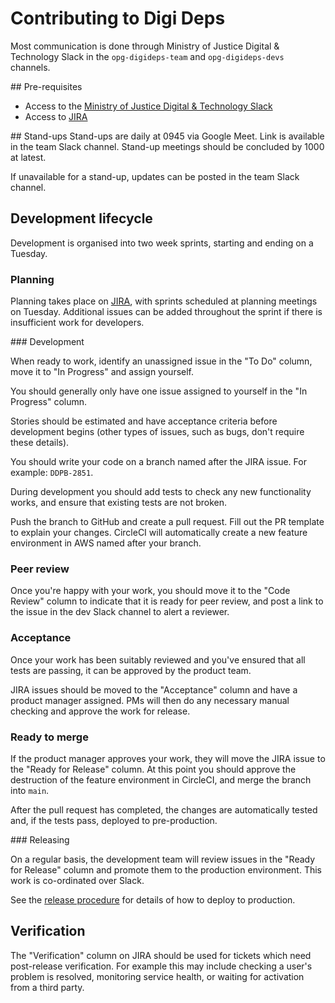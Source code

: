 # Contributing to Digi Deps

Most communication is done through Ministry of Justice Digital & Technology Slack in the `opg-digideps-team` and `opg-digideps-devs` channels.

## Pre-requisites

- Access to the [Ministry of Justice Digital & Technology Slack](https://mojdt.slack.com/)
- Access to [JIRA](https://opgtransform.atlassian.net/secure/RapidBoard.jspa?projectKey=DDPB)

## Stand-ups
Stand-ups are daily at 0945 via Google Meet. Link is available in the team Slack channel. Stand-up meetings should be concluded by 1000 at latest.

If unavailable for a stand-up, updates can be posted in the team Slack channel.

## Development lifecycle

Development is organised into two week sprints, starting and ending on a Tuesday.

### Planning

Planning takes place on [JIRA](https://opgtransform.atlassian.net/secure/RapidBoard.jspa?projectKey=DDPB), with sprints scheduled at planning meetings on Tuesday. Additional issues can be added throughout the sprint if there is insufficient work for developers.

### Development

When ready to work, identify an unassigned issue in the "To Do" column, move it to "In Progress" and assign yourself.

You should generally only have one issue assigned to yourself in the "In Progress" column.

Stories should be estimated and have acceptance criteria before development begins (other types of issues, such as bugs, don't require these details).

You should write your code on a branch named after the JIRA issue. For example: `DDPB-2851`.

During development you should add tests to check any new functionality works, and ensure that existing tests are not broken.

Push the branch to GitHub and create a pull request. Fill out the PR template to explain your changes. CircleCI will automatically create a new feature environment in AWS named after your branch.

### Peer review

Once you're happy with your work, you should move it to the "Code Review" column to indicate that it is ready for peer review, and post a link to the issue in the dev Slack channel to alert a reviewer.

### Acceptance

Once your work has been suitably reviewed and you've ensured that all tests are passing, it can be approved by the product team.

JIRA issues should be moved to the "Acceptance" column and have a product manager assigned. PMs will then do any necessary manual checking and approve the work for release.

### Ready to merge

If the product manager approves your work, they will move the JIRA issue to the "Ready for Release" column. At this point you should approve the destruction of the feature environment in CircleCI, and merge the branch into `main`.

After the pull request has completed, the changes are automatically tested and, if the tests pass, deployed to pre-production.

### Releasing

On a regular basis, the development team will review issues in the "Ready for Release" column and promote them to the production environment. This work is co-ordinated over Slack.

See the [release procedure][release-procedure] for details of how to deploy to production.

## Verification

The "Verification" column on JIRA should be used for tickets which need post-release verification. For example this may include checking a user's problem is resolved, monitoring service health, or waiting for activation from a third party.

[release-procedure]: https://opgtransform.atlassian.net/wiki/spaces/DigiDeps/pages/59736181/Release+procedure
